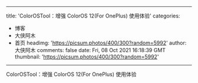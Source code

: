 
---
title: 'ColorOSTool：增强 ColorOS 12(For OnePlus) 使用体验'
categories: 
 - 博客
 - 大侠阿木
 - 首页
headimg: 'https://picsum.photos/400/300?random=5992'
author: 大侠阿木
comments: false
date: Fri, 08 Oct 2021 16:18:39 GMT
thumbnail: 'https://picsum.photos/400/300?random=5992'
---

<div>   
ColorOSTool：增强 ColorOS 12(For OnePlus) 使用体验  
</div>
            